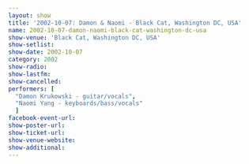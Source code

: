 ```yaml
---
layout: show
title: '2002-10-07: Damon & Naomi - Black Cat, Washington DC, USA'
name: 2002-10-07-damon-naomi-black-cat-washington-dc-usa
show-venue: 'Black Cat, Washington DC, USA'
show-setlist: 
show-date: 2002-10-07
category: 2002
show-radio: 
show-lastfm: 
show-cancelled: 
performers: [
  "Damon Krukowski - guitar/vocals",
  "Naomi Yang - keyboards/bass/vocals"
  ]
facebook-event-url: 
show-poster-url: 
show-ticket-url: 
show-venue-website: 
show-additional: 
---
```


